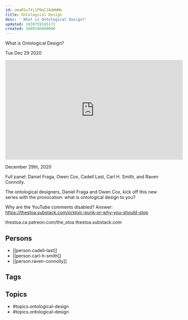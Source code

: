 ```yaml
---
id: omaRSs74j1PBqC2AUWWNm
title: Ontological Design
desc: ' What is Ontological Design?'
updated: 1639759165171
created: 1609196400000
---
```



 What is Ontological Design?

Tue Dec 29 2020

<iframe width="560" height="315" src="https://www.youtube.com/embed/aZkb-xHQfBA" title="Ontological Design: What is Ontological Design? w/ Cadell Last, Carl H. Smith, & Raven Connolly" frameborder="0" allow="accelerometer; autoplay; clipboard-write; encrypted-media; gyroscope; picture-in-picture" allowfullscreen ></iframe>

December 29th, 2020

Full panel: Daniel Fraga, Owen Cox, Cadell Last, Carl H. Smith, and Raven Connolly.

The ontological designers, Daniel Fraga and Owen Cox, kick off this new series with the provocation: what is ontological design to you?

Why are the YouTube comments disabled? Answer: https://thestoa.substack.com/p/stoic-punk-or-why-you-should-stop

thestoa.ca
patreon.com/the_stoa
thestoa.substack.com

## Persons

- [[person.cadell-last]]
- [[person.carl-h-smith]]
- [[person.raven-connolly]]

## Tags



## Topics

- #topics.ontological-design
- #topics.ontological-design

